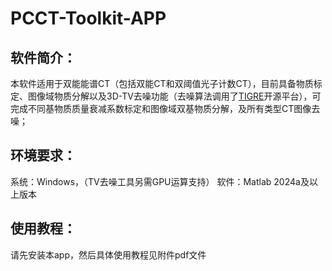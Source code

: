 # PCCT-Toolkit-APP
## 软件简介：
本软件适用于双能能谱CT（包括双能CT和双阈值光子计数CT），目前具备物质标定、图像域物质分解以及3D-TV去噪功能（去噪算法调用了[TIGRE](https://github.com/CERN/TIGRE)开源平台），可完成不同基物质质量衰减系数标定和图像域双基物质分解，及所有类型CT图像去噪；

## 环境要求：
系统：Windows，（TV去噪工具另需GPU运算支持）
软件：Matlab 2024a及以上版本

## 使用教程：
请先安装本app，然后具体使用教程见附件pdf文件
